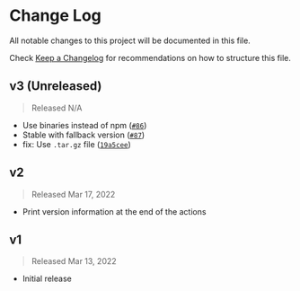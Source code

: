# Change Log

All notable changes to this project will be documented in this file.

Check [Keep a Changelog](http://keepachangelog.com/) for recommendations on how to structure this file.

## v3 (Unreleased)
> Released N/A

* Use binaries instead of npm ([`#86`](../../pull/86))
* Stable with fallback version ([`#87`](../../pull/87))
* fix: Use `.tar.gz` file ([`19a5cee`](../../commit/19a5cee88bed0c7705096da8eb42a45637faa010))

## v2
> Released Mar 17, 2022

* Print version information at the end of the actions

## v1
> Released Mar 13, 2022

* Initial release

